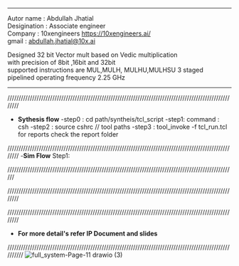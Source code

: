 *******************************************************************************

  Autor name    : Abdullah Jhatial   
  Desigination  : Associate engineer                                                                                                            
  Company       : 10xengineers     https://10xengineers.ai/                                                   
  gmail         : abdullah.jhatial@10x.ai                                               
   
  Designed 32 bit Vector mult based on  Vedic multiplication   
  with precision of 8bit ,16bit and 32bit   
  supported instructions are MUL,MULH, MULHU,MULHSU
  3 staged pipelined 
  operating frequency 2.25 GHz
    
**************************************************************************************
////////////////////////////////////////////////////////////////////////////////////////////////////////
- **Sythesis flow**
   -step0 : cd path/syntheis/tcl_script
   -step1:  command : csh
   -step2 :  source cshrc    // tool paths
   -step3 :  tool_invoke -f  tcl_run.tcl
  for reports check the report folder

////////////////////////////////////////////////////////////////////////////////////////////////////////
-**Sim Flow**
Step1:

//////////////////////////////////////////////////////////////////////////////////////////////////////





////////////////////////////////////////////////////////////////////////////////////////////////////////

////////////////////////////////////////////////////////////////////////////////////////////////////////

- **For more detail's refer IP Document and slides**

//////////////////////////////////////////////////////////////////////////////////////////////////////////
![full_system-Page-11 drawio (3)](https://github.com/user-attachments/assets/2b032dba-a717-4d85-92fc-8acc71fe688b)
